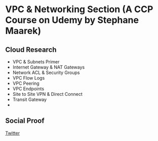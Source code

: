 

# VPC & Networking Section (A CCP Course on Udemy by Stephane Maarek)


## Cloud Research

- VPC & Subnets Primer
- Internet Gateway & NAT Gateways
- Network ACL & Security Groups
- VPC Flow Logs
- VPC Peering
- VPC Endpoints
- Site to Site VPN & Direct Connect
- Transit Gateway
- 
## Social Proof

[Twitter](https://twitter.com/JoeSeven08/status/1502874239166447620)
